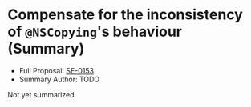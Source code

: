 # Compensate for the inconsistency of `@NSCopying`'s behaviour (Summary)

* Full Proposal: [SE-0153](https://github.com/apple/swift-evolution/blob/main/proposals/0153-compensate-for-the-inconsistency-of-nscopyings-behaviour.md)
* Summary Author: TODO

Not yet summarized.
